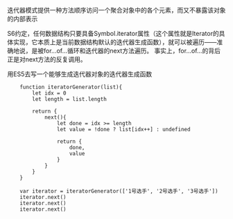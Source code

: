 迭代器模式提供一种方法顺序访问一个聚合对象中的各个元素，而又不暴露该对象的内部表示


S6约定，任何数据结构只要具备Symbol.iterator属性（这个属性就是Iterator的具体实现，它本质上是当前数据结构默认的迭代器生成函数），就可以被遍历——准确地说，是被for...of...循环和迭代器的next方法遍历。 事实上，for...of...的背后正是对next方法的反复调用。

用ES5去写一个能够生成迭代器对象的迭代器生成函数

```
    function iteratorGenerator(list){
        let idx = 0
        let length = list.length

        return {
            next(){
                let done = idx >= length
                let value = !done ? list[idx++] : undefined

                return {
                    done,
                    value
                }
            }
        }
    }

    var iterator = iteratorGenerator(['1号选手', '2号选手', '3号选手'])
    iterator.next()
    iterator.next()
    iterator.next()

```